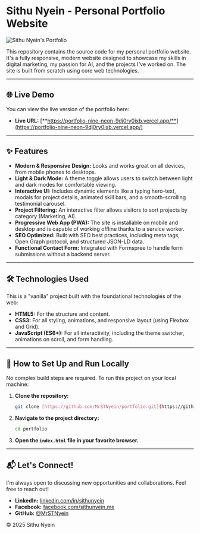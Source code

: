 # Sithu Nyein - Personal Portfolio Website

![Sithu Nyein's Portfolio](https://i.ibb.co/fVZ8JR2j/IMG-3199.jpg)

This repository contains the source code for my personal portfolio website. It's a fully responsive, modern website designed to showcase my skills in digital marketing, my passion for AI, and the projects I've worked on. The site is built from scratch using core web technologies.

---

## 🌐 Live Demo

You can view the live version of the portfolio here:

* **Live URL:** [**https://portfolio-nine-neon-9dj0ry0ixb.vercel.app/**](https://portfolio-nine-neon-9dj0ry0ixb.vercel.app/)

---

## ✨ Features

-   **Modern & Responsive Design:** Looks and works great on all devices, from mobile phones to desktops.
-   **Light & Dark Mode:** A theme toggle allows users to switch between light and dark modes for comfortable viewing.
-   **Interactive UI:** Includes dynamic elements like a typing hero-text, modals for project details, animated skill bars, and a smooth-scrolling testimonial carousel.
-   **Project Filtering:** An interactive filter allows visitors to sort projects by category (Marketing, AI).
-   **Progressive Web App (PWA):** The site is installable on mobile and desktop and is capable of working offline thanks to a service worker.
-   **SEO Optimized:** Built with SEO best practices, including meta tags, Open Graph protocol, and structured JSON-LD data.
-   **Functional Contact Form:** Integrated with Formspree to handle form submissions without a backend server.

---

## 🛠️ Technologies Used

This is a "vanilla" project built with the foundational technologies of the web:

-   **HTML5:** For the structure and content.
-   **CSS3:** For all styling, animations, and responsive layout (using Flexbox and Grid).
-   **JavaScript (ES6+):** For all interactivity, including the theme switcher, animations on scroll, and form handling.

---

## 🚀 How to Set Up and Run Locally

No complex build steps are required. To run this project on your local machine:

1.  **Clone the repository:**
    ```bash
    git clone [https://github.com/MrSTNyein/portfolio.git](https://github.com/MrSTNyein/portfolio.git)
    ```
2.  **Navigate to the project directory:**
    ```bash
    cd portfolio
    ```
3.  **Open the `index.html` file in your favorite browser.**

---

## 📬 Let's Connect!

I'm always open to discussing new opportunities and collaborations. Feel free to reach out!

-   **LinkedIn:** [linkedin.com/in/sithunyein](https://www.linkedin.com/in/sithunyein/)
-   **Facebook:** [facebook.com/sithunyein.me](https://www.facebook.com/sithunyein.me)
-   **GitHub:** [@MrSTNyein](https://github.com/MrSTNyein)

&copy; 2025 Sithu Nyein
